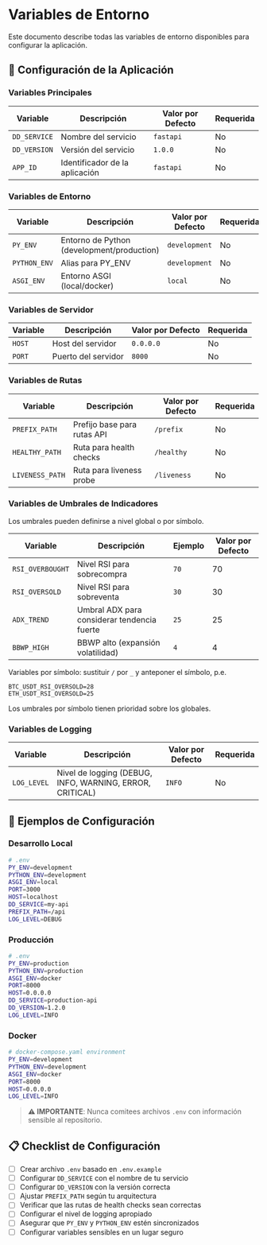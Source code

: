 # Variables de Entorno

Este documento describe todas las variables de entorno disponibles para configurar la aplicación.

## 🔧 Configuración de la Aplicación

### Variables Principales

| Variable     | Descripción                    | Valor por Defecto | Requerida |
| ------------ | ------------------------------ | ----------------- | --------- |
| `DD_SERVICE` | Nombre del servicio            | `fastapi`         | No        |
| `DD_VERSION` | Versión del servicio           | `1.0.0`           | No        |
| `APP_ID`     | Identificador de la aplicación | `fastapi`         | No        |

### Variables de Entorno

| Variable     | Descripción                                | Valor por Defecto | Requerida |
| ------------ | ------------------------------------------ | ----------------- | --------- |
| `PY_ENV`     | Entorno de Python (development/production) | `development`     | No        |
| `PYTHON_ENV` | Alias para PY_ENV                          | `development`     | No        |
| `ASGI_ENV`   | Entorno ASGI (local/docker)                | `local`           | No        |

### Variables de Servidor

| Variable | Descripción         | Valor por Defecto | Requerida |
| -------- | ------------------- | ----------------- | --------- |
| `HOST`   | Host del servidor   | `0.0.0.0`         | No        |
| `PORT`   | Puerto del servidor | `8000`            | No        |

### Variables de Rutas

| Variable        | Descripción                 | Valor por Defecto | Requerida |
| --------------- | --------------------------- | ----------------- | --------- |
| `PREFIX_PATH`   | Prefijo base para rutas API | `/prefix`         | No        |
| `HEALTHY_PATH`  | Ruta para health checks     | `/healthy`        | No        |
| `LIVENESS_PATH` | Ruta para liveness probe    | `/liveness`       | No        |

### Variables de Umbrales de Indicadores

Los umbrales pueden definirse a nivel global o por símbolo.

| Variable | Descripción | Ejemplo | Valor por Defecto |
| -------- | ----------- | ------- | ----------------- |
| `RSI_OVERBOUGHT` | Nivel RSI para sobrecompra | `70` | 70 |
| `RSI_OVERSOLD` | Nivel RSI para sobreventa | `30` | 30 |
| `ADX_TREND` | Umbral ADX para considerar tendencia fuerte | `25` | 25 |
| `BBWP_HIGH` | BBWP alto (expansión volatilidad) | `4` | 4 |

Variables por símbolo: sustituir `/` por `_` y anteponer el símbolo, p.e.

```
BTC_USDT_RSI_OVERSOLD=28
ETH_USDT_RSI_OVERSOLD=25
```

Los umbrales por símbolo tienen prioridad sobre los globales.

### Variables de Logging

| Variable    | Descripción                                              | Valor por Defecto | Requerida |
| ----------- | -------------------------------------------------------- | ----------------- | --------- |
| `LOG_LEVEL` | Nivel de logging (DEBUG, INFO, WARNING, ERROR, CRITICAL) | `INFO`            | No        |

## 📝 Ejemplos de Configuración

### Desarrollo Local

```bash
# .env
PY_ENV=development
PYTHON_ENV=development
ASGI_ENV=local
PORT=3000
HOST=localhost
DD_SERVICE=my-api
PREFIX_PATH=/api
LOG_LEVEL=DEBUG
```

### Producción

```bash
# .env
PY_ENV=production
PYTHON_ENV=production
ASGI_ENV=docker
PORT=8000
HOST=0.0.0.0
DD_SERVICE=production-api
DD_VERSION=1.2.0
LOG_LEVEL=INFO
```

### Docker

```bash
# docker-compose.yaml environment
PY_ENV=development
PYTHON_ENV=development
ASGI_ENV=docker
PORT=8000
HOST=0.0.0.0
LOG_LEVEL=INFO
```

> **⚠️ IMPORTANTE**: Nunca comitees archivos `.env` con información sensible al repositorio.

## 📋 Checklist de Configuración

- [ ] Crear archivo `.env` basado en `.env.example`
- [ ] Configurar `DD_SERVICE` con el nombre de tu servicio
- [ ] Configurar `DD_VERSION` con la versión correcta
- [ ] Ajustar `PREFIX_PATH` según tu arquitectura
- [ ] Verificar que las rutas de health checks sean correctas
- [ ] Configurar el nivel de logging apropiado
- [ ] Asegurar que `PY_ENV` y `PYTHON_ENV` estén sincronizados
- [ ] Configurar variables sensibles en un lugar seguro
